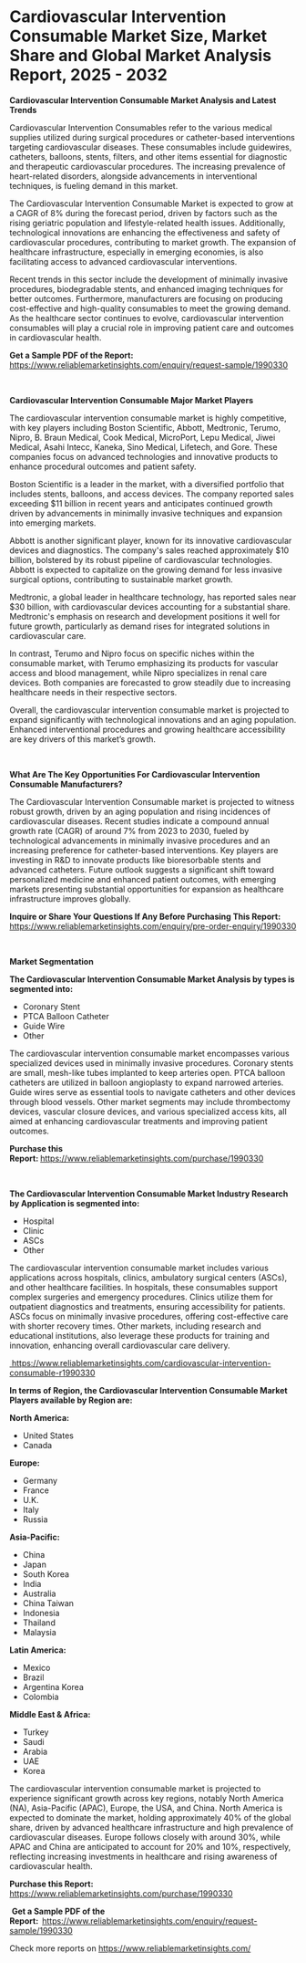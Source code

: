 <p><h1>Cardiovascular Intervention Consumable Market Size, Market Share and Global Market Analysis Report, 2025 - 2032</h1></p><p><strong>Cardiovascular Intervention Consumable Market Analysis and Latest Trends</strong></p>
<p><p>Cardiovascular Intervention Consumables refer to the various medical supplies utilized during surgical procedures or catheter-based interventions targeting cardiovascular diseases. These consumables include guidewires, catheters, balloons, stents, filters, and other items essential for diagnostic and therapeutic cardiovascular procedures. The increasing prevalence of heart-related disorders, alongside advancements in interventional techniques, is fueling demand in this market.</p><p>The Cardiovascular Intervention Consumable Market is expected to grow at a CAGR of 8% during the forecast period, driven by factors such as the rising geriatric population and lifestyle-related health issues. Additionally, technological innovations are enhancing the effectiveness and safety of cardiovascular procedures, contributing to market growth. The expansion of healthcare infrastructure, especially in emerging economies, is also facilitating access to advanced cardiovascular interventions.</p><p>Recent trends in this sector include the development of minimally invasive procedures, biodegradable stents, and enhanced imaging techniques for better outcomes. Furthermore, manufacturers are focusing on producing cost-effective and high-quality consumables to meet the growing demand. As the healthcare sector continues to evolve, cardiovascular intervention consumables will play a crucial role in improving patient care and outcomes in cardiovascular health.</p></p>
<p><strong>Get a Sample PDF of the Report:&nbsp;</strong> <a href="https://www.reliablemarketinsights.com/enquiry/request-sample/1990330?utm_campaign=2667&utm_medium=2&utm_source=Github&utm_content=ia&utm_term=05032025&utm_id=cardiovascular-intervention-consumable">https://www.reliablemarketinsights.com/enquiry/request-sample/1990330</a></p>
<p>&nbsp;</p>
<p><strong>Cardiovascular Intervention Consumable Major Market Players</strong></p>
<p><p>The cardiovascular intervention consumable market is highly competitive, with key players including Boston Scientific, Abbott, Medtronic, Terumo, Nipro, B. Braun Medical, Cook Medical, MicroPort, Lepu Medical, Jiwei Medical, Asahi Intecc, Kaneka, Sino Medical, Lifetech, and Gore. These companies focus on advanced technologies and innovative products to enhance procedural outcomes and patient safety.</p><p>Boston Scientific is a leader in the market, with a diversified portfolio that includes stents, balloons, and access devices. The company reported sales exceeding $11 billion in recent years and anticipates continued growth driven by advancements in minimally invasive techniques and expansion into emerging markets.</p><p>Abbott is another significant player, known for its innovative cardiovascular devices and diagnostics. The company's sales reached approximately $10 billion, bolstered by its robust pipeline of cardiovascular technologies. Abbott is expected to capitalize on the growing demand for less invasive surgical options, contributing to sustainable market growth.</p><p>Medtronic, a global leader in healthcare technology, has reported sales near $30 billion, with cardiovascular devices accounting for a substantial share. Medtronic's emphasis on research and development positions it well for future growth, particularly as demand rises for integrated solutions in cardiovascular care.</p><p>In contrast, Terumo and Nipro focus on specific niches within the consumable market, with Terumo emphasizing its products for vascular access and blood management, while Nipro specializes in renal care devices. Both companies are forecasted to grow steadily due to increasing healthcare needs in their respective sectors.</p><p>Overall, the cardiovascular intervention consumable market is projected to expand significantly with technological innovations and an aging population. Enhanced interventional procedures and growing healthcare accessibility are key drivers of this market’s growth.</p></p>
<p>&nbsp;</p>
<p><strong>What Are The Key Opportunities For Cardiovascular Intervention Consumable Manufacturers?</strong></p>
<p><p>The Cardiovascular Intervention Consumable market is projected to witness robust growth, driven by an aging population and rising incidences of cardiovascular diseases. Recent studies indicate a compound annual growth rate (CAGR) of around 7% from 2023 to 2030, fueled by technological advancements in minimally invasive procedures and an increasing preference for catheter-based interventions. Key players are investing in R&D to innovate products like bioresorbable stents and advanced catheters. Future outlook suggests a significant shift toward personalized medicine and enhanced patient outcomes, with emerging markets presenting substantial opportunities for expansion as healthcare infrastructure improves globally.</p></p>
<p><strong>Inquire or Share Your Questions If Any Before Purchasing This Report:</strong> <a href="https://www.reliablemarketinsights.com/enquiry/pre-order-enquiry/1990330?utm_campaign=2667&utm_medium=2&utm_source=Github&utm_content=ia&utm_term=05032025&utm_id=cardiovascular-intervention-consumable">https://www.reliablemarketinsights.com/enquiry/pre-order-enquiry/1990330</a></p>
<p>&nbsp;</p>
<p><strong>Market Segmentation</strong></p>
<p><strong>The Cardiovascular Intervention Consumable Market Analysis by types is segmented into:</strong></p>
<p><ul><li>Coronary Stent</li><li>PTCA Balloon Catheter</li><li>Guide Wire</li><li>Other</li></ul></p>
<p><p>The cardiovascular intervention consumable market encompasses various specialized devices used in minimally invasive procedures. Coronary stents are small, mesh-like tubes implanted to keep arteries open. PTCA balloon catheters are utilized in balloon angioplasty to expand narrowed arteries. Guide wires serve as essential tools to navigate catheters and other devices through blood vessels. Other market segments may include thrombectomy devices, vascular closure devices, and various specialized access kits, all aimed at enhancing cardiovascular treatments and improving patient outcomes.</p></p>
<p><strong>Purchase this Report:&nbsp;</strong><a href="https://www.reliablemarketinsights.com/purchase/1990330?utm_campaign=2667&utm_medium=2&utm_source=Github&utm_content=ia&utm_term=05032025&utm_id=cardiovascular-intervention-consumable">https://www.reliablemarketinsights.com/purchase/1990330</a></p>
<p>&nbsp;</p>
<p><strong>The Cardiovascular Intervention Consumable Market Industry Research by Application is segmented into:</strong></p>
<p><ul><li>Hospital</li><li>Clinic</li><li>ASCs</li><li>Other</li></ul></p>
<p><p>The cardiovascular intervention consumable market includes various applications across hospitals, clinics, ambulatory surgical centers (ASCs), and other healthcare facilities. In hospitals, these consumables support complex surgeries and emergency procedures. Clinics utilize them for outpatient diagnostics and treatments, ensuring accessibility for patients. ASCs focus on minimally invasive procedures, offering cost-effective care with shorter recovery times. Other markets, including research and educational institutions, also leverage these products for training and innovation, enhancing overall cardiovascular care delivery.</p></p>
<p><a href="https://www.reliablemarketinsights.com/cardiovascular-intervention-consumable-r1990330?utm_campaign=2667&utm_medium=2&utm_source=Github&utm_content=ia&utm_term=05032025&utm_id=cardiovascular-intervention-consumable">&nbsp;https://www.reliablemarketinsights.com/cardiovascular-intervention-consumable-r1990330</a></p>
<p><strong>In terms of Region, the Cardiovascular Intervention Consumable Market Players available by Region are:</strong></p>
<p>
    <p> <strong> North America: </strong>
        <ul>
            <li>United States</li>
            <li>Canada</li>
        </ul>
        </p> 
    <p> <strong> Europe: </strong>
        <ul>
            <li>Germany</li>
            <li>France</li>
            <li>U.K.</li>
            <li>Italy</li>
            <li>Russia</li>
        </ul>
        </p> 
    <p> <strong> Asia-Pacific: </strong>
        <ul>
            <li>China</li>
            <li>Japan</li>
            <li>South Korea</li>
            <li>India</li>
            <li>Australia</li>
            <li>China Taiwan</li>
            <li>Indonesia</li>
            <li>Thailand</li>
            <li>Malaysia</li>
        </ul>
        </p> 
    <p> <strong> Latin America: </strong>
        <ul>
            <li>Mexico</li>
            <li>Brazil</li>
            <li>Argentina Korea</li>
            <li>Colombia</li>
        </ul>
        </p> 
    <p> <strong> Middle East & Africa: </strong>
        <ul>
            <li>Turkey</li>
            <li>Saudi</li>
            <li>Arabia</li>
            <li>UAE</li>
            <li>Korea</li>
        </ul>
    </p>
    </p>
<p><p>The cardiovascular intervention consumable market is projected to experience significant growth across key regions, notably North America (NA), Asia-Pacific (APAC), Europe, the USA, and China. North America is expected to dominate the market, holding approximately 40% of the global share, driven by advanced healthcare infrastructure and high prevalence of cardiovascular diseases. Europe follows closely with around 30%, while APAC and China are anticipated to account for 20% and 10%, respectively, reflecting increasing investments in healthcare and rising awareness of cardiovascular health.</p></p>
<p><strong>Purchase this Report: </strong><a href="https://www.reliablemarketinsights.com/purchase/1990330?utm_campaign=2667&utm_medium=2&utm_source=Github&utm_content=ia&utm_term=05032025&utm_id=cardiovascular-intervention-consumable">https://www.reliablemarketinsights.com/purchase/1990330</a></p>
<p>&nbsp;<strong>Get a Sample PDF of the Report:&nbsp;&nbsp;</strong><a href="https://www.reliablemarketinsights.com/enquiry/request-sample/1990330?utm_campaign=2667&utm_medium=2&utm_source=Github&utm_content=ia&utm_term=05032025&utm_id=cardiovascular-intervention-consumable">https://www.reliablemarketinsights.com/enquiry/request-sample/1990330</a></p>
<p><strong></strong></p>
<p>Check more reports on <a href="https://www.reliablemarketinsights.com/?utm_campaign=2667&utm_medium=2&utm_source=Github&utm_content=ia&utm_term=05032025&utm_id=cardiovascular-intervention-consumable">https://www.reliablemarketinsights.com/</a></p>